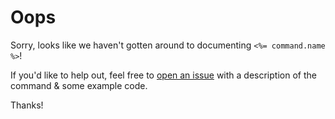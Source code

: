 # Oops

Sorry, looks like we haven't gotten around to documenting <code><%= command.name %></code>!

If you'd like to help out, feel free to [open an issue](https://github.com/blitz3d-ng/blitz3d-ng/issues) with a description of the command & some example code.

Thanks!
